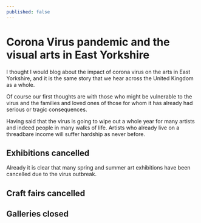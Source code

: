 ```yaml
---
published: false
---
```

# Corona Virus pandemic and the visual arts in East Yorkshire

I thought I would blog about the impact of corona virus on the arts in East Yorkshire, and it is the same story that we hear across the United Kingdom as a whole.

Of course our first thoughts are with those who might be vulnerable to the virus and the families and loved ones of those for whom it has already had serious or tragic consequences.

Having said that the virus is going to wipe out a whole year for many artists and indeed people in many walks of life. Artists who already live on a threadbare income will suffer hardship as never before.

## Exhibitions cancelled

Already it is clear that many spring and summer art exhibitions have been cancelled due to the virus outbreak.

## Craft fairs cancelled

## Galleries closed


